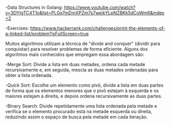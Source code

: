 -Data Structures in Golang: https://www.youtube.com/watch?v=3DYIgTC4T1o&list=PL0q7mDmXPZm7s7weikYLpNZBKk5dCoWm6&index=2

-Exercises: https://www.hackerrank.com/challenges/print-the-elements-of-a-linked-list/problem?isFullScreen=true


Muitos algoritmos utilizam a técnica de "divide and conquer" (dividir para conquistar) para resolver problemas de forma eficiente. Alguns dos algoritmos mais conhecidos que empregam essa abordagem são:

-Merge Sort: Divide a lista em duas metades, ordena cada metade recursivamente e, em seguida, mescla as duas metades ordenadas para obter a lista ordenada.

-Quick Sort: Escolhe um elemento como pivô, divide a lista em duas partes de forma que os elementos menores que o pivô estejam à esquerda e os maiores estejam à direita, e depois ordena recursivamente as duas partes.

-Binary Search: Divide repetidamente uma lista ordenada pela metade e verifica se o elemento procurado está na metade esquerda ou direita, reduzindo assim o espaço de busca pela metade em cada iteração.